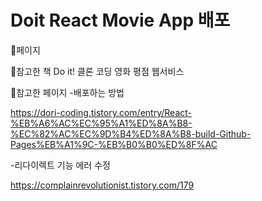 # Doit React Movie App 배포
🍃페이지

🍃참고한 책
Do it! 클론 코딩 영화 평점 웹서비스

🍃참고한 페이지
-배포하는 방법

https://dori-coding.tistory.com/entry/React-%EB%A6%AC%EC%95%A1%ED%8A%B8-%EC%82%AC%EC%9D%B4%ED%8A%B8-build-Github-Pages%EB%A1%9C-%EB%B0%B0%ED%8F%AC

-리다이렉트 기능 에러 수정

https://complainrevolutionist.tistory.com/179
